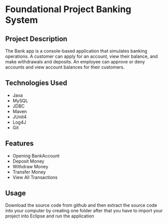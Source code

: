 <h1>Foundational Project Banking System</h1>
 <h2>Project Description</h2>
 The Bank app is a console-based application that simulates banking operations. A customer can apply for an account, view their balance, and make withdrawals and deposits. An employee can approve or deny accounts and view account balances for their customers.
<h2>Technologies Used</h2>
<ul>
<li>Java</li>
<li>MySQL</li>
<li>JDBC</li>
<li>Maven</li>
<li>JUnit4</li>
<li>Log4J</li>
<li>Git</li>
</ul>
<h2>Features</h2>
<ul>
<li>Opening BankAccount</li>
<li>Deposit Money</li>
<li>Withdraw Money</li>
<li>Transfer Money</li>
<li>View All Transactions</li>
</ul>
<h2>Usage</h2>
   Download the source code from github and then extract the source code into your computer by creating one folder  after that you have to import your project into Eclipse and run the application

